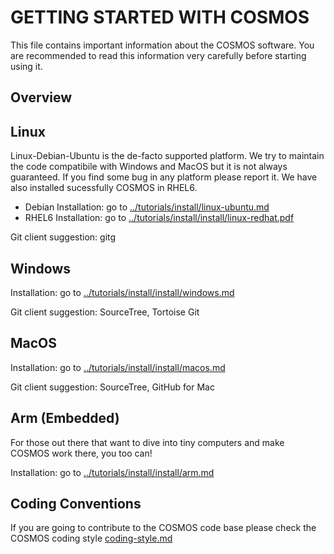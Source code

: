 GETTING STARTED WITH COSMOS
===========================

This file contains important information about the COSMOS software. 
You are recommended to read this information very carefully before 
starting using it.

Overview
--------


Linux
-----
Linux-Debian-Ubuntu is the de-facto supported platform. We try to 
maintain the code compatibile with Windows and MacOS but it is not 
always guaranteed. If you find some bug in any platform please 
report it. We have also installed sucessfully COSMOS in RHEL6.
 
* Debian Installation: go to [../tutorials/install/linux-ubuntu.md](../tutorials/install/install/linux-ubuntu.md)
* RHEL6 Installation: go to [../tutorials/install/install/linux-redhat.pdf](../tutorials/install/install/linux-redhat.pdf)

Git client suggestion: 
gitg 


Windows
-------

Installation: go to [../tutorials/install/install/windows.md](../tutorials/install/install/windows.md)

Git client suggestion: 
SourceTree, Tortoise Git



MacOS
-----

Installation: go to [../tutorials/install/install/macos.md](../tutorials/install/install/macos.md)

Git client suggestion: 
SourceTree, GitHub for Mac



Arm (Embedded)
--------------
For those out there that want to dive into tiny computers and
make COSMOS work there, you too can!

Installation: go to [../tutorials/install/install/arm.md](../tutorials/install/install/arm.md)

Coding Conventions
------------------

If you are going to contribute to the COSMOS code base please check the COSMOS coding style [coding-style.md](coding-style.md)